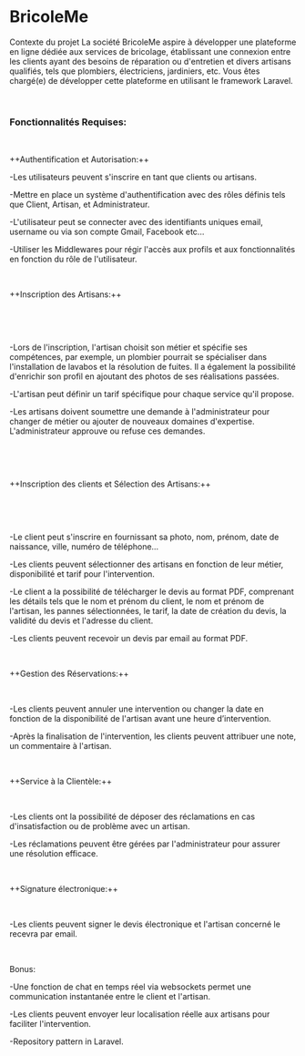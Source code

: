 # BricoleMe
Contexte du projet
La société BricoleMe aspire à développer une plateforme en ligne dédiée aux services de bricolage, établissant une connexion entre les clients ayant des besoins de réparation ou d'entretien et divers artisans qualifiés, tels que plombiers, électriciens, jardiniers, etc. Vous êtes chargé(e) de développer cette plateforme en utilisant le framework Laravel.

​

### Fonctionnalités Requises:

​

++Authentification et Autorisation:++

-Les utilisateurs peuvent s'inscrire en tant que clients ou artisans.

-Mettre en place un système d'authentification avec des rôles définis tels que Client, Artisan, et Administrateur.

-L'utilisateur peut se connecter avec des identifiants uniques email, username ou via son compte Gmail, Facebook etc...

-Utiliser les Middlewares pour régir l'accès aux profils et aux fonctionnalités en fonction du rôle de l'utilisateur.

​

++Inscription des Artisans:++

​

​

-Lors de l'inscription, l'artisan choisit son métier et spécifie ses compétences, par exemple, un plombier pourrait se spécialiser dans l'installation de lavabos et la résolution de fuites. Il a également la possibilité d'enrichir son profil en ajoutant des photos de ses réalisations passées.

-L'artisan peut définir un tarif spécifique pour chaque service qu'il propose.

-Les artisans doivent soumettre une demande à l'administrateur pour changer de métier ou ajouter de nouveaux domaines d'expertise. L'administrateur approuve ou refuse ces demandes.

​

​

++Inscription des clients et Sélection des Artisans:++

​

​

-Le client peut s'inscrire en fournissant sa photo, nom, prénom, date de naissance, ville, numéro de téléphone…

-Les clients peuvent sélectionner des artisans en fonction de leur métier, disponibilité et tarif pour l'intervention.

-Le client a la possibilité de télécharger le devis au format PDF, comprenant les détails tels que le nom et prénom du client, le nom et prénom de l'artisan, les pannes sélectionnées, le tarif, la date de création du devis, la validité du devis et l'adresse du client.

-Les clients peuvent recevoir un devis par email au format PDF.

​

++Gestion des Réservations:++

​

-Les clients peuvent annuler une intervention ou changer la date en fonction de la disponibilité de l'artisan avant une heure d’intervention.

-Après la finalisation de l'intervention, les clients peuvent attribuer une note, un commentaire à l'artisan.

​

++Service à la Clientèle:++

​

-Les clients ont la possibilité de déposer des réclamations en cas d'insatisfaction ou de problème avec un artisan.

-Les réclamations peuvent être gérées par l'administrateur pour assurer une résolution efficace.

​

++Signature électronique:++

​

-Les clients peuvent signer le devis électronique et l'artisan concerné le recevra par email.

​

Bonus:

-Une fonction de chat en temps réel via websockets permet une communication instantanée entre le client et l'artisan.

-Les clients peuvent envoyer leur localisation réelle aux artisans pour faciliter l'intervention.

-Repository pattern in Laravel.
